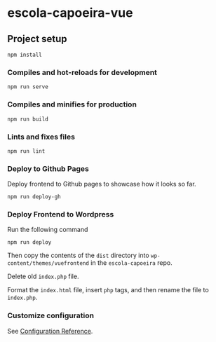 # escola-capoeira-vue

## Project setup
```
npm install
```

### Compiles and hot-reloads for development
```
npm run serve
```

### Compiles and minifies for production
```
npm run build
```

### Lints and fixes files
```
npm run lint
```

### Deploy to Github Pages
Deploy frontend to Github pages to showcase how it looks so far.
```
npm run deploy-gh
```

### Deploy Frontend to Wordpress

Run the following command
```
npm run deploy
```
Then copy the contents of the `dist` directory into `wp-content/themes/vuefrontend` in the `escola-capoeira` repo.

Delete old `index.php` file.

Format the `index.html` file, insert `php` tags, and then rename the file to `index.php`.

### Customize configuration
See [Configuration Reference](https://cli.vuejs.org/config/).
